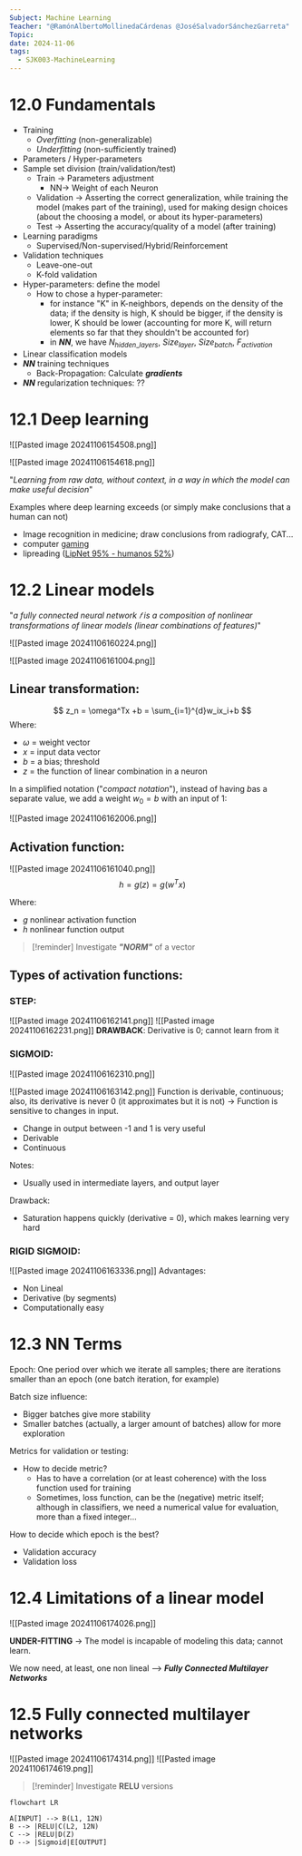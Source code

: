 ```yaml
---
Subject: Machine Learning
Teacher: "@RamónAlbertoMollinedaCárdenas @JoséSalvadorSánchezGarreta"
Topic: 
date: 2024-11-06
tags:
  - SJK003-MachineLearning
---
```

# 12.0 Fundamentals

- Training
	- *Overfitting* (non-generalizable)
	- *Underfitting* (non-sufficiently trained)
- Parameters / Hyper-parameters
- Sample set division (train/validation/test)
	- Train -> Parameters adjustment
		- NN-> Weight of each Neuron
	- Validation -> Asserting the correct generalization, while training the model (makes part of the training), used for making design choices (about the choosing a model, or about its hyper-parameters)
	- Test -> Asserting the accuracy/quality of a model (after training)
- Learning paradigms
	- Supervised/Non-supervised/Hybrid/Reinforcement
- Validation techniques
	- Leave-one-out
	- K-fold validation
- Hyper-parameters: define the model
	- How to chose a hyper-parameter: 
		- for instance "K" in K-neighbors, depends on the density of the data; if the density is high, K should be bigger, if the density is lower, K should be lower (accounting for more K, will return elements so far that they shouldn't be accounted for)
		- in ***NN***, we have $N_{hidden\_layers}$, $Size_{layer}$, $Size_{batch}$, $F_{activation}$
- Linear classification models
- ***NN*** training techniques
	- Back-Propagation: Calculate ***gradients***
- ***NN*** regularization techniques: ??

# 12.1 Deep learning

![[Pasted image 20241106154508.png]]

![[Pasted image 20241106154618.png]]

"*Learning from raw data, without context, in a way in which the model can make useful decision*"

Examples where deep learning exceeds (or simply make conclusions that a human can not)

- Image recognition in medicine; draw conclusions from radiografy, CAT...
- computer [gaming](https://es.wikipedia.org/wiki/AlphaGo_versus_Lee_Sedol)
- lipreading ([LipNet 95% - humanos 52%](https://arxiv.org/pdf/1611.01599.pdf))

# 12.2 Linear models

"*a fully connected neural network 𝑓 is a composition of nonlinear transformations of linear models (linear combinations of features)*"

![[Pasted image 20241106160224.png]]

![[Pasted image 20241106161004.png]]

## Linear transformation:
$$
z_n = \omega^Tx +b = \sum_{i=1}^{d}w_ix_i+b
$$
Where:
- $\omega$ = weight vector
- $x$ = input data vector
- $b$ = a bias; threshold
- $z$ = the function of linear combination in a neuron

In a simplified notation ("*compact notation*"), instead of having $b$as a separate value, we add a weight $w_0 = b$ with an input of 1:

![[Pasted image 20241106162006.png]]

## Activation function:
![[Pasted image 20241106161040.png]]
$$h = g(z) = g(w^Tx)$$

Where:
- $g$ nonlinear activation function
- $h$ nonlinear function output

>[!reminder] Investigate
>***"NORM"*** of a vector

## Types of activation functions:

### STEP:

![[Pasted image 20241106162141.png]]
![[Pasted image 20241106162231.png]]
**DRAWBACK**: Derivative is 0; cannot learn from it

### SIGMOID:

![[Pasted image 20241106162310.png]]

![[Pasted image 20241106163142.png]]
Function is derivable, continuous; also, its derivative is never 0 (it approximates but it is not) -> Function is sensitive to changes in input.

- Change in output between -1 and 1 is very useful
- Derivable
- Continuous

Notes:
- Usually used in intermediate layers, and output layer

Drawback:
- Saturation happens quickly (derivative = 0), which makes learning very hard

### RIGID SIGMOID:

![[Pasted image 20241106163336.png]]
Advantages: 
- Non Lineal
- Derivative (by segments)
- Computationally easy

# 12.3 NN Terms

Epoch: One period over which we iterate all samples; there are iterations smaller than an epoch (one batch iteration, for example)

Batch size influence: 
- Bigger batches give more stability
- Smaller batches (actually, a larger amount of batches) allow for more exploration

Metrics for validation or testing:
- How to decide metric?
	- Has to have a correlation (or at least coherence) with the loss function used for training
	- Sometimes, loss function, can be the (negative) metric itself; although in classifiers, we need a numerical value for evaluation, more than a fixed integer...

How to decide which epoch is the best?
- Validation accuracy
- Validation loss

# 12.4 Limitations of a linear model

![[Pasted image 20241106174026.png]]

**UNDER-FITTING** -> The model is incapable of modeling this data; cannot learn.

We now need, at least, one non lineal --> ***Fully Connected Multilayer Networks***

# 12.5 Fully connected multilayer networks

![[Pasted image 20241106174314.png]]
![[Pasted image 20241106174619.png]]

>[!reminder] Investigate 
>**RELU** versions

```mermaid
flowchart LR

A[INPUT] --> B(L1, 12N)
B --> |RELU|C(L2, 12N)
C --> |RELU|D(Z)
D --> |Sigmoid|E[OUTPUT]

```


